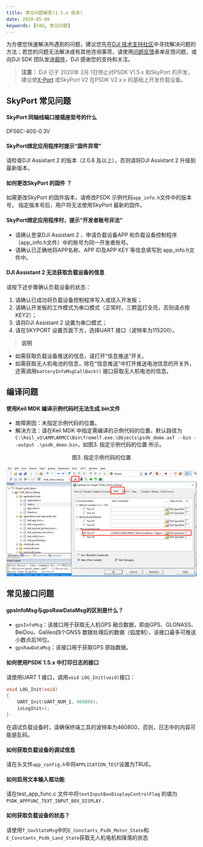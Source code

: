```yaml
---
title: 常见问题解答(1.5.x 版本)
date: 2020-05-08
keywords: [FAQ, 常见问题]
---
```

为方便您快速解决所遇到的问题，建议您先在<a href="https://bbs.dji.com/forum-79-1.html?from=developer">DJI 技术支持社区</a>中寻找解决问题的方法；若您的问题无法解决或有其他咨询事项，请使用<a href="https://formcrafts.com/a/dji-developer-feedback-cn">问题反馈</a>表单反馈问题，或向DJI SDK 团队发送<a href="mailto:dev@dji.com">邮件</a>，DJI 感谢您的支持和关注。

> **注意：** DJI 已于 2020年 2月 1日停止对PSDK V1.5.x 和SkyPort 的开发，建议使[X-Port](https://store.dji.com/cn/product/dji-x-port) 或SkyPort V2 在PSDK V2.x.x 的基础上开发负载设备。

## SkyPort 常见问题
#### SkyPort 同轴线端口接插座型号的什么
DF56C-40S-0.3V

#### SkyPort绑定应用程序时提示“固件异常”
请检查DJI Assistant 2 的版本（2.0.8 及以上），否则请将DJI Assistant 2 升级到最新版本。

#### 如何更改SkyPort 的固件 ？
如需更改SkyPort 的固件版本，请修改PSDK 示例代码`app_info.h`文件中的版本号。
指定版本号后，用户将无法使用SkyPort 最新的固件。

#### SkyPort绑定应用程序时，提示“开发者账号非法”
* 请确认登录DJI Assistant 2 、申请负载设备APP 和负载设备控制程序（app_info.h文件）中的账号为同一开发者账号。
* 请确认已正确地将APP名称、APP ID及APP KEY 等信息填写到 app_info.h文件中。

#### DJI Assistant 2 无法获取负载设备的信息
请按下述步骤确认负载设备的状态：
1. 请确认已成功将负载设备控制程序写入或烧入开发板；
2. 请确认开发板的工作模式为串口模式（正常时，三颗蓝灯全亮，否则请点按KEY2）；
3. 请将DJI Assistant 2 设置为串口模式；
4. 请在SKYPORT 设置页面下方，选择UART 接口（波特率为115200）。

> **说明**
* 如需获取负载设备推送的信息，请打开“信息推送”开关。
* 如需获取无人机电池的信息，除在“信息推送”中打开推送电池信息的开关外，还需调用`batteryInfoMsgCallBack()` 接口获取无人机电池的信息。

## 编译问题
#### 使用Keil MDK 编译示例代码时无法生成.bin文件 
* 故障原因：未指定示例代码的位置。
* 解决方法：请在Keil MDK 中指定需编译的示例代码的位置，默认路径为`C:\Keil_v5\ARM\ARMCC\Bin\fromelf.exe.\Objects\psdk_demo.axf --bin --output .\psdk_demo.bin`，如图3. 指定示例代码的位置 所示。

<div>
<div style="text-align: center"><p>图3. 指定示例代码的位置</p>
</div>
<div style="text-align: center"><p><span>
      <img src="../../images/faq/1.png" width="600" style="vertical-align:middle" alt/></span></p>
</div></div>

## 常见接口问题
#### gpsInfoMsg与gpsRawDataMsg的区别是什么？
* `gpsInfoMsg`：该接口用于获取无人机GPS 融合数据，即由GPS、GLONASS、BeiDou、Galileo四个GNSS 数据处理后的数据（弧度制），该接口最多可推送小数点后16位。
* `gpsRawDataMsg`：该接口用于获取GPS 原始数据。

#### 如何使用PSDK 1.5.x 中打印日志的接口
请使用UART 1 接口，调用`void LOG_Init(void)`接口：
```c
void LOG_Init(void)
{
    UART_Init(UART_NUM_1, 460800);
    isLogInit=1;
}
```
在调试负载设备时，请确保终端工具的波特率为460800，否则，日志中的内容可能是乱码。

#### 如何获取负载设备的调试信息
请在头文件`app_config.h`中将`APPLICATION_TEST`设置为TRUE。

#### 如何启用文本输入框功能
请在test_app_func.c 文件中将`textInputBoxDisplayControlFlag` 的值为`PSDK_APPFUNC_TEXT_INPUT_BOX_DISPLAY` .

#### 如何获取负载设备的状态？
请使用`T_UavStateMsg`中的`E_Constants_Psdk_Motor_State`和`E_Constants_Psdk_Land_State`获取无人机电机和降落的状态


